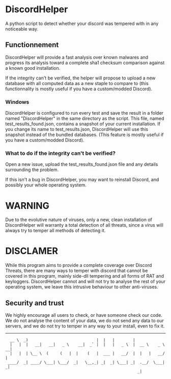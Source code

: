 # DiscordHelper

A python script to detect whether your discord was tempered with in any noticeable way.
## Functionnement

DiscordHelper will provide a fast analysis over known malwares and progress its analysis toward a complete sha1 checksum comparison against a known good installation.

If the integrity can't be verified, the helper will propose to upload a new database with all computed data as a new staple to compare to (this functionnality is mostly useful if you have a custom/modded Discord).

### Windows
DiscordHelper is configured to run every test and save the result in a folder named "DiscordHelper" in the same directory as the script.
This file, named test_results_found.json, contains a snapshot of your current installation. If you change its name to test_results.json, DiscordHelper will use this snapshot instead of the bundled databases. (This feature is mostly useful if you have a custom/modded Discord).

### What to do if the integrity can't be verified?
Open a new issue, upload the test_results_found.json file and any details surrounding the problem.

If this isn't a bug in DiscordHelper, you may want to reinstall Discord, and possibly your whole operating system.

# WARNING
Due to the evolutive nature of viruses, only a new, clean installation of DiscordHelper will warranty a total detection of all threats, since a virus will always try to temper all methods of detecting it.

# DISCLAMER
While this program aims to provide a complete coverage over Discord Threats, there are many ways to temper with discord that cannot be covered in this program, mainly side-dll tempering and all forms of RAT and keyloggers. DiscordHelper cannot and will not try to analyse the rest of your operating system, we leave this intrusive behaviour to other anti-viruses.

## Security and trust
We highly encourage all users to check, or have someone check our code.
We do not analyse the content of your data, we do not send any data to our servers, 
and we do not try to temper in any way to your install, even to fix it.

--------

```
  __ \  _)                              |  |   |        |                    
  |   |  |   __|   __|   _ \    __|  _` |  |   |   _ \  |  __ \    _ \   __| 
  |   |  | \__ \  (     (   |  |    (   |  ___ |   __/  |  |   |   __/  |    
 ____/  _| ____/ \___| \___/  _|   \__,_| _|  _| \___| _|  .__/  \___| _|    
                                                          _|   
```
